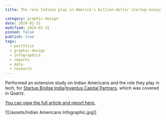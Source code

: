 ```yaml
---
title: The role Indians play in America’s billion-dollar startup ecosystem Report and Infographic

category: graphic-design
date: 2024-01-31
modified: 2024-01-31
pinned: false
publish: true
tags:
  - portfolio
  - graphic-design
  - infographics
  - reports
  - data
  - research
---
```


Performed an extensive study on Indian Americans and the role they play in tech, for [Startup Bridge India](https://startupbridgeindia.org/)/[Inventus Capital Partners](http://inventuscap.com/), which was covered in Quartz.

[You can view the full article and report here.](https://qz.com/india/1050736/then-and-now-the-role-indians-play-in-americas-billion-dollar-startup-ecosystem/)

![[/assets/Indian Americans Infographic.jpg]]
